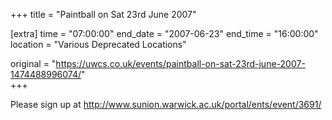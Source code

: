 +++
title = "Paintball on Sat 23rd June 2007"

[extra]
time = "07:00:00"
end_date = "2007-06-23"
end_time = "16:00:00"
location = "Various Deprecated Locations"

original = "https://uwcs.co.uk/events/paintball-on-sat-23rd-june-2007-1474488996074/"    
+++

Please sign up at <http://www.sunion.warwick.ac.uk/portal/ents/event/3691/>

